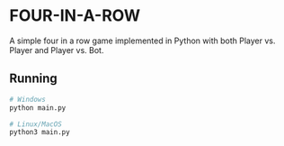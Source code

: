 # FOUR-IN-A-ROW

A simple four in a row game implemented in Python with both Player vs. Player and Player vs. Bot.

## Running

```bash
# Windows
python main.py

# Linux/MacOS
python3 main.py
```
